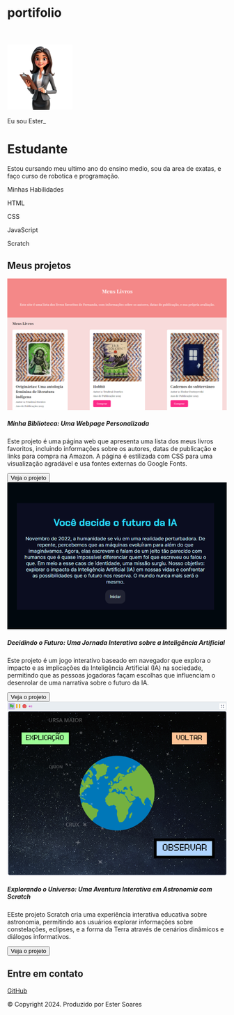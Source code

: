 # portifolio
<!DOCTYPE html>
<html lang="pt-br">
  <head>
    <meta charset="UTF-8" />
    <meta name="viewport" content="width=device-width, initial-scale=1.0" />
    <link href="https://cdn.jsdelivr.net/npm/bootstrap@5.3.2/dist/css/bootstrap.min.css" rel="stylesheet">
    <link rel="stylesheet" href="style.css" />
    <title>Meu portfólio</title>
  </head>

  <body>
    <header class="container text-center"></header>
    <img src="img/avatar-perfil.png" alt="avatar da Ester" class="rounded-circle" width="150" height="150" rcsset="">
    <p class="lead"> Eu sou Ester_</p>
    <h1>Estudante</h1>
    <p>Estou cursando meu ultimo ano do ensino medio, sou da area de exatas, e faço curso de robotica e programação. </p>
    <p>Minhas Habilidades</p>
    <div>
       <p class="badge bg-secondary">HTML</p>
            <p class="badge bg-secondary">CSS</p>
            <p class="badge bg-secondary">JavaScript</p>
            <p class="badge bg-secondary">Scratch</p>
        </div>
   </header>
    <main class="container mt-5">
        <h2>Meus projetos</h2>
        <div class="row">
            <!-- Projeto 1 -->
            <div class="col-md-4">
                <div class="card">
                    <img src="img/projeto-1.png" class="card-img-top" alt="Imagem do projeto de biblioteca virtual">
                    <div class="card-body">
                        <h5 class="card-title">Minha Biblioteca: Uma Webpage Personalizada</h5>
                        <p class="card-text">Este projeto é uma página web que apresenta uma lista dos meus livros
                            favoritos, incluindo informações sobre os autores, datas de publicação e links para compra
                            na Amazon. A página é estilizada com CSS para uma visualização agradável e usa fontes
                            externas do Google Fonts.
                        </p>
                        <button type="button" class="btn btn-link">Veja o projeto</button>
                    </div>
                </div>
            </div>
            <!-- Projeto 2 -->
            <div class="col-md-4">
                <div class="card">
                    <img src="img/projeto-2.png" class="card-img-top" alt="Imagem do projeto de biblioteca virtual">
                    <div class="card-body">
                        <h5 class="card-title">Decidindo o Futuro: Uma Jornada Interativa sobre a Inteligência
                            Artificial</h5>
                        <p class="card-text">Este projeto é um jogo interativo baseado em navegador que explora o
                            impacto e as implicações da Inteligência Artificial (IA) na sociedade, permitindo que as
                            pessoas jogadoras façam escolhas que influenciam o desenrolar de uma narrativa sobre o
                            futuro da IA.</p>
                        <button type="button" class="btn btn-link">Veja o projeto</button>
                    </div>
                </div>
            </div>
            <!-- Projeto 3 -->
            <div class="col-md-4">
                <div class="card">
                    <img src="img/projeto-3.png" class="card-img-top" alt="Imagem do projeto de biblioteca virtual">
                    <div class="card-body">
                        <h5 class="card-title">Explorando o Universo: Uma Aventura Interativa em Astronomia com Scratch
                        </h5>
                        <p class="card-text">EEste projeto Scratch cria uma experiência interativa educativa sobre
                            astronomia, permitindo aos usuários explorar informações sobre constelações, eclipses, e a
                            forma da Terra através de cenários dinâmicos e diálogos informativos.
                        </p>
                        <button type="button" class="btn btn-link">Veja o projeto</button>
                    </div>
                </div>
            </div>
        </div>
    </main>

   <footer class="container py-5">
        <h2>Entre em contato</h2>
        <div>
            <a href="https://github.com/EsterSoares202">GitHub</a>
        </div>
        <p class="my-5 text-center">© Copyright 2024. Produzido por Ester Soares</p>
    </footer>

   <script src="https://cdn.jsdelivr.net/npm/bootstrap@5.3.2/dist/js/bootstrap.bundle.min.js"></script>
</body>

</html>